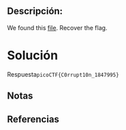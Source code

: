 ## Descripción:
We found this [file](https://jupiter.challenges.picoctf.org/static/ab30fcb7d47364b4190a7d3d40edb551/mystery). Recover the flag.

# Solución
Respuesta`picoCTF{C0rrupt10n_1847995}`

## Notas

## Referencias
 